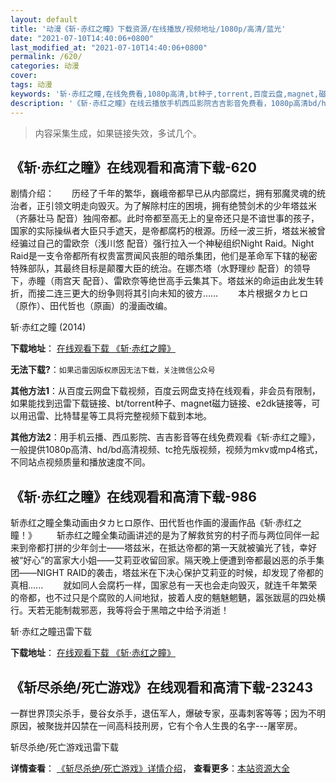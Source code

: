 ```yaml
---
layout: default
title: '动漫《斩·赤红之瞳》下载资源/在线播放/视频地址/1080p/高清/蓝光'
date: "2021-07-10T14:40:06+0800"
last_modified_at: "2021-07-10T14:40:06+0800"
permalink: /620/
categories: 动漫
cover:
tags: 动漫
keywords: '斩·赤红之瞳,在线免费看,1080p高清,bt种子,torrent,百度云盘,magnet,磁力链,迅雷下载资源'
description: '《斩·赤红之瞳》在线云播放手机西瓜影院吉吉影音免费看，1080p高清bd/hd未删减完整版和tc抢先枪版，mkv/mp4格式，附带bt/torrent种子、magnet/磁力链、百度云盘、网盘资源迅雷下载链接'
---
```


>内容采集生成，如果链接失效，多试几个。


## 《斩·赤红之瞳》在线观看和高清下载-620

剧情介绍：　　历经了千年的繁华，巍峨帝都早已从内部腐烂，拥有邪魔灵魂的统治者，正引领文明走向毁灭。为了解除村庄的困境，拥有绝赞剑术的少年塔兹米（齐藤壮马 配音）独闯帝都。此时帝都至高无上的皇帝还只是不谙世事的孩子，国家的实际操纵者大臣只手遮天，是帝都腐朽的根源。历经一波三折，塔兹米被曾经骗过自己的雷欧奈（浅川悠 配音）强行拉入一个神秘组织Night Raid。Night Raid是一支令帝都所有权贵富贾闻风丧胆的暗杀集团，他们是革命军下辖的秘密特殊部队，其最终目标是颠覆大臣的统治。在娜杰塔（水野理纱 配音）的领导下，赤瞳（雨宫天 配音）、雷欧奈等绝世高手云集其下。塔兹米的命运由此发生转折，而接二连三更大的纷争则将其引向未知的彼方…… 　　本片根据タカヒロ（原作）、田代哲也（原画）的漫画改编。


斩·赤红之瞳 (2014)

**下载地址**： [在线观看下载 《斩·赤红之瞳》](https://www.btbtdy.me/btdy/dy10041.html) 


**无法下载?**：`如果迅雷因版权原因无法下载，关注微信公众号 `

**其他方法1**：从百度云网盘下载视频，百度云网盘支持在线观看，非会员有限制，如果能找到迅雷下载链接、bt/torrent种子、magnet磁力链接、e2dk链接等，可以用迅雷、比特彗星等工具将完整视频下载到本地。

**其他方法2**：用手机云播、西瓜影院、吉吉影音等在线免费观看《斩·赤红之瞳》，一般提供1080p高清、hd/bd高清视频、tc抢先版视频，视频为mkv或mp4格式，不同站点视频质量和播放速度不同。


## 《斩·赤红之瞳》在线观看和高清下载-986

斩赤红之瞳全集动画由タカヒロ原作、田代哲也作画的漫画作品《斩·赤红之瞳！》 　　斩赤红之瞳全集动画讲述的是为了解救贫穷的村子而与两位同伴一起来到帝都打拼的少年剑士——塔兹米，在抵达帝都的第一天就被骗光了钱，幸好被&ldquo;好心”的富家大小姐——艾莉亚收留回家。隔天晚上便遭到帝都最凶恶的杀手集团&mdash;—NIGHT RAID的袭击，塔兹米在下决心保护艾莉亚的时候，却发现了帝都的真相...... 　　就如同人会腐朽一样，国家总有一天也会走向毁灭，就连千年繁荣的帝都，也不过只是个腐败的人间地狱，披着人皮的魑魅魍魉，嚣张跋扈的四处横行。天若无能制裁邪恶，我等将会于黑暗之中给予消逝！


斩·赤红之瞳迅雷下载

**下载地址**： [在线观看下载 《斩·赤红之瞳》](https://www.993dy.com//vod-detail-id-5442.html) 


## 《斩尽杀绝/死亡游戏》在线观看和高清下载-23243

一群世界顶尖杀手，曼谷女杀手，退伍军人，爆破专家，巫毒刺客等等；因为不明原因，被聚拢并囚禁在一间高科技刑房，它有个令人生畏的名字---屠宰房。</span>


斩尽杀绝/死亡游戏迅雷下载

**详情查看**： [《斩尽杀绝/死亡游戏》详情介绍](/movie/23243/)， **查看更多**：[本站资源大全](/movie/t/all/)

